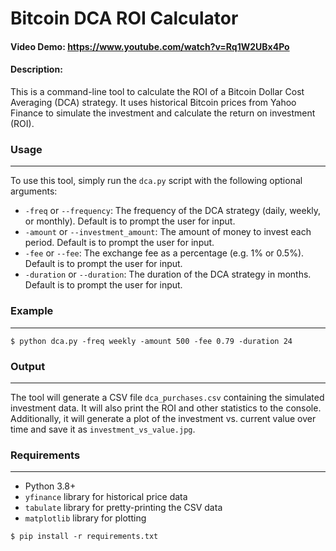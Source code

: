 # Bitcoin DCA ROI Calculator

#### Video Demo: https://www.youtube.com/watch?v=Rq1W2UBx4Po

#### Description:

This is a command-line tool to calculate the ROI of a Bitcoin Dollar Cost Averaging (DCA) strategy. It uses historical Bitcoin prices from Yahoo Finance to simulate the investment and calculate the return on investment (ROI).

### Usage

---

To use this tool, simply run the `dca.py` script with the following optional arguments:

- `-freq` or `--frequency`: The frequency of the DCA strategy (daily, weekly, or monthly). Default is to prompt the user for input.
- `-amount` or `--investment_amount`: The amount of money to invest each period. Default is to prompt the user for input.
- `-fee` or `--fee`: The exchange fee as a percentage (e.g. 1% or 0.5%). Default is to prompt the user for input.
- `-duration` or `--duration`: The duration of the DCA strategy in months. Default is to prompt the user for input.

### Example

---

```
$ python dca.py -freq weekly -amount 500 -fee 0.79 -duration 24
```

### Output

---

The tool will generate a CSV file `dca_purchases.csv` containing the simulated investment data. It will also print the ROI and other statistics to the console. Additionally, it will generate a plot of the investment vs. current value over time and save it as `investment_vs_value.jpg`.

### Requirements

---

- Python 3.8+
- `yfinance` library for historical price data
- `tabulate` library for pretty-printing the CSV data
- `matplotlib` library for plotting

```
$ pip install -r requirements.txt
```
